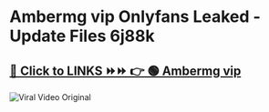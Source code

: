 
 # Ambermg vip Onlyfans Leaked - Update Files 6j88k

## <h2><a href="https://clipsfans.com/Ambermg_vip&ref=git">🔗 Click to LINKS ⏩⏩ 👉 🟢 Ambermg vip </a></h2>

<a href="https://clipsfans.com/Ambermg_vip&ref=git" rel="nofollow" data-target="animated-image.originalLink"><img src="https://i.ibb.co.com/xMMVF88/686577567.gif" alt="Viral Video Original" style="max-width: 100%; display: inline-block;" data-target="animated-image.originalImage"></a>

